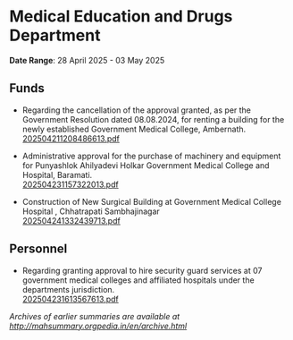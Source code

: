 # Medical Education and Drugs Department

**Date Range**: 28 April 2025 - 03 May 2025


## Funds
- Regarding the cancellation of the approval granted, as per the Government Resolution dated 08.08.2024, for renting a building for the newly established Government Medical College, Ambernath.\
  [202504211208486613.pdf](https://gr.maharashtra.gov.in/Site/Upload/Government%20Resolutions/English/202504211208486613.pdf)

- Administrative approval for the purchase of machinery and equipment for Punyashlok Ahilyadevi Holkar Government Medical College and Hospital, Baramati.\
  [202504231157322013.pdf](https://gr.maharashtra.gov.in/Site/Upload/Government%20Resolutions/English/202504231157322013.pdf)

- Construction of New Surgical Building at Government Medical College  Hospital , Chhatrapati Sambhajinagar\
  [202504241332439713.pdf](https://gr.maharashtra.gov.in/Site/Upload/Government%20Resolutions/English/202504241332439713.pdf)

## Personnel
- Regarding granting approval to hire security guard services at 07 government medical colleges and affiliated hospitals under the departments jurisdiction.\
  [202504231613567613.pdf](https://gr.maharashtra.gov.in/Site/Upload/Government%20Resolutions/English/202504231613567613.pdf)


*Archives of earlier summaries are available at http://mahsummary.orgpedia.in/en/archive.html*